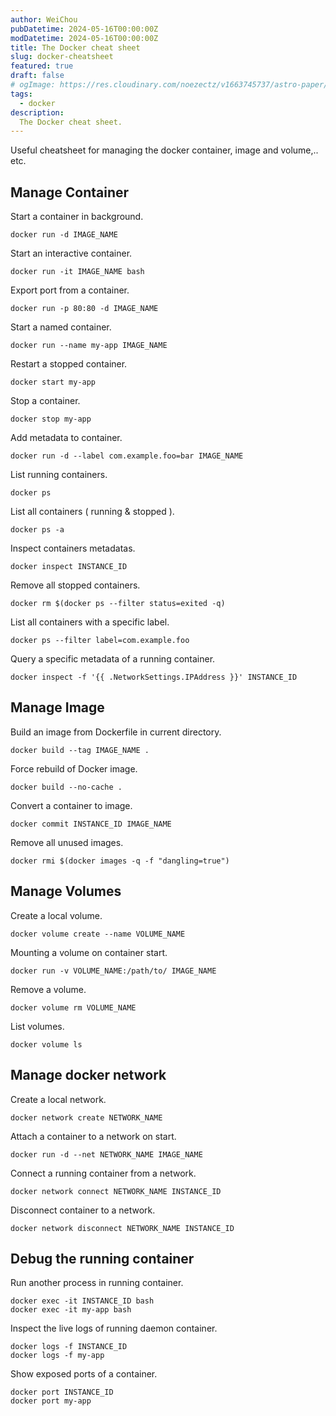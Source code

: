 ```yaml
---
author: WeiChou
pubDatetime: 2024-05-16T00:00:00Z
modDatetime: 2024-05-16T00:00:00Z
title: The Docker cheat sheet
slug: docker-cheatsheet
featured: true
draft: false
# ogImage: https://res.cloudinary.com/noezectz/v1663745737/astro-paper/astropaper-x-forestry-og_kqfwp0.png
tags:
  - docker
description:
  The Docker cheat sheet.
---
```


Useful cheatsheet for managing the docker container, image and volume,.. etc.

## Manage Container

Start a container in background.
```shell
docker run -d IMAGE_NAME
```

Start an interactive container.
```shell
docker run -it IMAGE_NAME bash
```

Export port from a container.
```shell
docker run -p 80:80 -d IMAGE_NAME
```

Start a named container.
```shell
docker run --name my-app IMAGE_NAME
```

Restart a stopped container.
```shell
docker start my-app
```

Stop a container.
```shell
docker stop my-app
```

Add metadata to container.
```shell
docker run -d --label com.example.foo=bar IMAGE_NAME
```

List running containers.
```shell
docker ps
```

List all containers ( running & stopped ).
```shell
docker ps -a
```

Inspect containers metadatas.
```shell
docker inspect INSTANCE_ID
```

Remove all stopped containers.
```shell
docker rm $(docker ps --filter status=exited -q)
```

List all containers with a specific label.
```shell
docker ps --filter label=com.example.foo
```

Query a specific metadata of a running container.
```shell
docker inspect -f '{{ .NetworkSettings.IPAddress }}' INSTANCE_ID
```

## Manage Image

Build an image from Dockerfile in current directory.
```shell
docker build --tag IMAGE_NAME .
```

Force rebuild of Docker image.
```shell
docker build --no-cache .
```

Convert a container to image.
```shell
docker commit INSTANCE_ID IMAGE_NAME
```

Remove all unused images.
```shell
docker rmi $(docker images -q -f "dangling=true")
```

## Manage Volumes

Create a local volume.
```shell
docker volume create --name VOLUME_NAME
```

Mounting a volume on container start.
```shell
docker run -v VOLUME_NAME:/path/to/ IMAGE_NAME
```

Remove a volume.
```shell
docker volume rm VOLUME_NAME
```

List volumes.
```shell
docker volume ls
```

## Manage docker network

Create a local network.
```shell
docker network create NETWORK_NAME
```

Attach a container to a network on start.
```shell
docker run -d --net NETWORK_NAME IMAGE_NAME
```

Connect a running container from a network.
```shell
docker network connect NETWORK_NAME INSTANCE_ID
```

Disconnect container to a network.
```shell
docker network disconnect NETWORK_NAME INSTANCE_ID
```

## Debug the running container

Run another process in running container.
```shell
docker exec -it INSTANCE_ID bash
docker exec -it my-app bash
```

Inspect the live logs of running daemon container.
```shell
docker logs -f INSTANCE_ID
docker logs -f my-app
```

Show exposed ports of a container.
```shell
docker port INSTANCE_ID
docker port my-app
```
